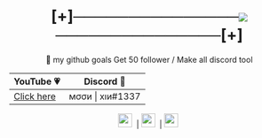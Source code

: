 

<h1 align="center">[+]───────────────<a href="https://hits.seeyoufarm.com"><img src="https://hits.seeyoufarm.com/api/count/incr/badge.svg?url=https%3A%2F%2Fgithub.com%2FXinGodDev%2FXinGodDev&count_bg=%2323272A&title_bg=%2323272A&icon=discord.svg&icon_color=%237289DA&title=Views&edge_flat=true"/></a>───────────────[+]</h1>

<p align="center">
	💈 my github goals Get 50 follower / Make all discord tool
	<table align="center">
	    <thead>
	        <tr>
	            <th align="center">YouTube 💗</th>
	            <th align="center">Discord 💜</th>
	        </tr>
	    </thead>
	    <tbody>
	        <tr>
	            <td align="left"><a href="http://youtube.com/c/xingod" target="_blank">Click here</a></td>
	            <td align="right">мσσи | хıи#1337</td>
	        </tr>
	    </tbody>
	</table align="center">
</p>

<p align="center"> 
  <code><img height="25" src="https://upload.wikimedia.org/wikipedia/commons/thumb/c/c3/Python-logo-notext.svg/1024px-Python-logo-notext.svg.png"></code>&nbsp; |
  <code><img height="25" src="https://upload.wikimedia.org/wikipedia/commons/thumb/6/61/HTML5_logo_and_wordmark.svg/1200px-HTML5_logo_and_wordmark.svg.png"></code>&nbsp; |
  <code><img height="25" src="https://img2.freepng.fr/20180816/rcw/kisspng-cascading-style-sheets-logo-clip-art-css3-html-5b7617f67bd3d6.3499284915344660385072.jpg"></code>&nbsp;
</p>
